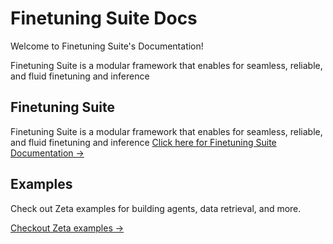 # Finetuning Suite Docs

Welcome to Finetuning Suite's Documentation!

Finetuning Suite  is a modular framework that enables for seamless, reliable, and fluid finetuning and inference

## Finetuning Suite

<!-- ![Zeta Banner](docs/assets/img/zetascale.png) -->

Finetuning Suite  is a modular framework that enables for seamless, reliable, and fluid finetuning and inference
[Click here for Finetuning Suite Documentation →](ft/)


## Examples

Check out Zeta examples for building agents, data retrieval, and more.

[Checkout Zeta examples →](examples/)

